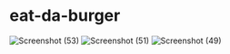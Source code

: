 # eat-da-burger

![Screenshot (53)](https://user-images.githubusercontent.com/54878075/93968909-b4b55500-fd38-11ea-862e-4d411af514b9.png)
![Screenshot (51)](https://user-images.githubusercontent.com/54878075/93968768-5b4d2600-fd38-11ea-88b1-d371a395ba0b.png)
![Screenshot (49)](https://user-images.githubusercontent.com/54878075/93968842-833c8980-fd38-11ea-9835-1ece9d8f5e4e.png)
